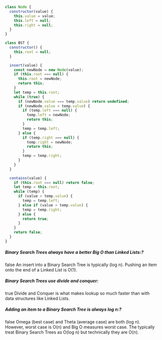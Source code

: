 ```js
class Node {
  constructor(value) {
    this.value = value;
    this.left = null;
    this.right = null;
  }
}

class BST {
  constructor() {
    this.root = null;
  }

  insert(value) {
    const newNode = new Node(value);
    if (this.root === null) {
      this.root = newNode;
      return this;
    }
    let temp = this.root;
    while (true) {
      if (newNode.value === temp.value) return undefined;
      if (newNode.value < temp.value) {
        if (temp.left === null) {
          temp.left = newNode;
          return this;
        }
        temp = temp.left;
      } else {
        if (temp.right === null) {
          temp.right = newNode;
          return this;
        }
        temp = temp.right;
      }
    }
  }

  contains(value) {
    if (this.root === null) return false;
    let temp = this.root;
    while (temp) {
      if (value < temp.value) {
        temp = temp.left;
      } else if (value > temp.value) {
        temp = temp.right;
      } else {
        return true;
      }
    }
    return false;
  }
}
```

##### Binary Search Trees always have a better Big O than Linked Lists:?
false
An insert into a Binary Search Tree is typically (log n). Pushing an item onto the end of a Linked List is O(1).

##### Binary Search Trees use divide and conquer:
true
Divide and Conquer is what makes lookup so much faster than with data structures like Linked Lists.

##### Adding an item to a Binary Search Tree is always log n:?
false
Omega (best case) and Theta (average case) are both (log n). However, worst case is O(n) and Big O measures worst case. The typically treat Binary Search Trees as O(log n) but technically they are O(n). 